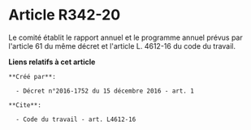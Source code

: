 # Article R342-20

Le comité établit le rapport annuel et le programme annuel prévus par l'article 61 du même décret et l'article L. 4612-16 du
code du travail.

**Liens relatifs à cet article**

	**Créé par**:

	  - Décret n°2016-1752 du 15 décembre 2016 - art. 1

	**Cite**:

	  - Code du travail - art. L4612-16
